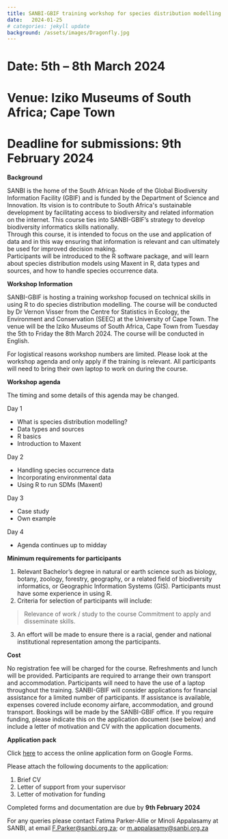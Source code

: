 ```yaml
---
title: SANBI-GBIF training workshop for species distribution modelling using Maxent in R
date:   2024-01-25
# categories: jekyll update
background: /assets/images/Dragonfly.jpg
---
```


# Date: 5th  – 8th March 2024

# Venue: Iziko Museums of South Africa; Cape Town

# Deadline for submissions: 9th February 2024

**Background**

SANBI is the home of the South African Node of the Global Biodiversity Information Facility (GBIF) and 
is funded by the Department of Science and Innovation.  Its vision is to contribute to South Africa's 
sustainable development by facilitating access to biodiversity and related information on the internet.
This course ties into SANBI-GBIF’s strategy to develop biodiversity informatics skills nationally.  
Through this course, it is intended to focus on the use and application of data and in this way 
ensuring that information is relevant and can ultimately be used for improved decision making.  
Participants will be introduced to the R software package, and will learn about species distribution models
using Maxent in R, data types and sources, and how to handle species occurrence data.

**Workshop Information**

SANBI-GBIF is hosting a training workshop focused on technical skills in using R to do species distribution modelling. 
The course will be conducted by Dr Vernon Visser from the Centre for Statistics in Ecology, the Environment and 
Conservation (SEEC) at the University of Cape Town.  The venue will be the Iziko Museums of South Africa, Cape Town
from Tuesday the 5th to Friday the 8th March 2024. The course will be conducted in English. 

For logistical reasons workshop numbers are limited. Please look at the workshop agenda and only apply if the
training is relevant. All participants will need to bring their own laptop to work on during the course.

**Workshop agenda**

The timing and some details of this agenda may be changed. 

Day 1
-  What is species distribution modelling?
- Data types and sources
- R basics
- Introduction to Maxent

Day 2
- Handling species occurrence data
- Incorporating environmental data
- Using R to run SDMs (Maxent)

Day 3
-  Case study
- Own example

Day 4
- Agenda continues up to midday

**Minimum requirements for participants**

1.	Relevant Bachelor’s degree in natural or earth science such as biology, botany, zoology, forestry, geography, or a related field of biodiversity 
        informatics, or Geographic Information Systems (GIS).  Participants must have some experience in using R. 
2.	Criteria for selection of participants will include:
>	Relevance of work / study to the course
>	Commitment to apply and disseminate skills.
3.	An effort will be made to ensure there is a racial, gender and national institutional representation among the participants.
	
**Cost**

No registration fee will be charged for the course. Refreshments and lunch will be provided. Participants are required to arrange their own transport and accommodation. Participants will need to have the use of a laptop throughout the training. SANBI-GBIF will consider applications for financial assistance for a limited number of participants. If assistance is available, expenses covered include economy airfare, accommodation, and ground transport. Bookings will be made by the SANBI-GBIF office. If you require funding, please indicate this on the application document (see below) and include a letter of motivation and CV with the application documents.
		
**Application pack**

Click [here](https://docs.google.com/forms/d/e/1FAIpQLSddc0HIybihPzS1F6bG8ov1KyYCQs8YQtNMx8lOfi_Lr279vQ/viewform) to access
the online application form on Google Forms. 

Please attach the following documents to the application: 
1.	Brief CV
2.	Letter of support from your supervisor
3.	Letter of motivation for funding

Completed forms and documentation are due by **9th February 2024**

For any queries please contact Fatima Parker-Allie or Minoli Appalasamy at SANBI, 
at email <F.Parker@sanbi.org.za>; or <m.appalasamy@sanbi.org.za>


